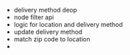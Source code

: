 - delivery method deop
- node filter api
- logic for location and delivery method
- update delivery method
- match zip code to location
-